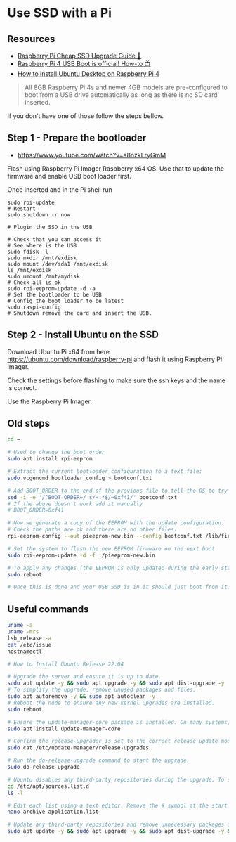 # Use SSD with a Pi

## Resources

- [Raspberry Pi Cheap SSD Upgrade Guide 📰](https://jamesachambers.com/raspberry-pi-cheap-ssd-upgrade-30/)
- [Raspberry Pi 4 USB Boot is official! How-to 📺](https://www.youtube.com/watch?v=8tTFgrOCsig)
- [How to install Ubuntu Desktop on Raspberry Pi 4](https://discourse.ubuntu.com/t/how-to-install-ubuntu-desktop-on-raspberry-pi-4/18925)

> All 8GB Raspberry Pi 4s and newer 4GB models are pre-configured to boot from a USB drive automatically as long as there is no SD card inserted.

If you don't have one of those follow the steps bellow.

## Step 1 - Prepare the bootloader

- https://www.youtube.com/watch?v=a8nzkLryGmM

Flash using Raspberry Pi Imager Raspberry x64 OS. Use that to update the firmware and enable USB boot loader first.

Once inserted and in the Pi shell run

```shell
sudo rpi-update
# Restart
sudo shutdown -r now

# Plugin the SSD in the USB

# Check that you can access it
# See where is the USB
sudo fdisk -l
sudo mkdir /mnt/exdisk
sudo mount /dev/sda1 /mnt/exdisk
ls /mnt/exdisk
sudo umount /mnt/mydisk
# Check all is ok
sudo rpi-eeprom-update -d -a
# Set the bootloader to be USB
# Config the boot loader to be latest
sudo raspi-config
# Shutdown remove the card and insert the USB.
```

## Step 2 - Install Ubuntu on the SSD

Download Ubuntu Pi x64 from here https://ubuntu.com/download/raspberry-pi and flash it using Raspberry Pi Imager.

Check the settings before flashing to make sure the ssh keys and the name is correct.

Use the Raspberry Pi Imager.

## Old steps

```bash
cd ~

# Used to change the boot order
sudo apt install rpi-eeprom

# Extract the current bootloader configuration to a text file:
sudo vcgencmd bootloader_config > bootconf.txt

# Add BOOT_ORDER to the end of the previous file to tell the OS to try the USB first.
sed -i -e '/^BOOT_ORDER=/ s/=.*$/=0xf41/' bootconf.txt
# If the above doesn't work add it manually
# BOOT_ORDER=0xf41

# Now we generate a copy of the EEPROM with the update configuration:
# Check the paths are ok and there are no other files.
rpi-eeprom-config --out pieeprom-new.bin --config bootconf.txt /lib/firmware/raspberrypi/bootloader/critical/pieeprom-2020-09-03.bin

# Set the system to flash the new EEPROM firmware on the next boot
sudo rpi-eeprom-update -d -f ./pieeprom-new.bin

# To apply any changes (the EEPROM is only updated during the early stages of boot)
sudo reboot

# Once this is done and your USB SSD is in it should just boot from it.
```

## Useful commands

```bash
uname -a
uname -mrs
lsb_release -a
cat /etc/issue
hostnamectl
```

```bash
# How to Install Ubuntu Release 22.04

# Upgrade the server and ensure it is up to date.
sudo apt update -y && sudo apt upgrade -y && sudo apt dist-upgrade -y
# To simplify the upgrade, remove unused packages and files.
sudo apt autoremove -y && sudo apt autoclean -y
# Reboot the node to ensure any new kernel upgrades are installed.
sudo reboot

# Ensure the update-manager-core package is installed. On many systems, this package might already be available.
sudo apt install update-manager-core

# Confirm the release-upgrader is set to the correct release update mode. The file /etc/update-manager/release-upgrades must include the line Prompt=lts.
sudo cat /etc/update-manager/release-upgrades

# Run the do-release-upgrade command to start the upgrade.
sudo do-release-upgrade

# Ubuntu disables any third-party repositories during the upgrade. To search for disabled repositories, switch to the sources.list.d directory and list the entries.
cd /etc/apt/sources.list.d
ls -l

# Edit each list using a text editor. Remove the # symbol at the start of the affected entries, and save the file. In the following example, remove the # symbol in front of deb [arch=amd64].
nano archive-application.list

# Update any third-party repositories and remove unnecessary packages using apt commands.
sudo apt update -y && sudo apt upgrade -y && sudo apt dist-upgrade -y && sudo apt autoremove -y && sudo apt autoclean -y
```
